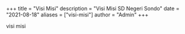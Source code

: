 +++
title = "Visi Misi"
description = "Visi Misi SD Negeri Sondo"
date = "2021-08-18"
aliases = ["visi-misi"]
author = "Admin"
+++

visi misi